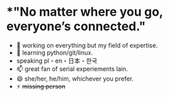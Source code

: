 # *"No matter where you go, everyone’s connected."

- 🔭 working on everything but my field of expertise.
- 🌱 learning python/git/linux.
-  speaking pl・en・日本・한국
- 📫 great fan of serial experiements lain.
- 😄 she/her, he/him, whichever you prefer.
- ⚡ ~~missing person~~

